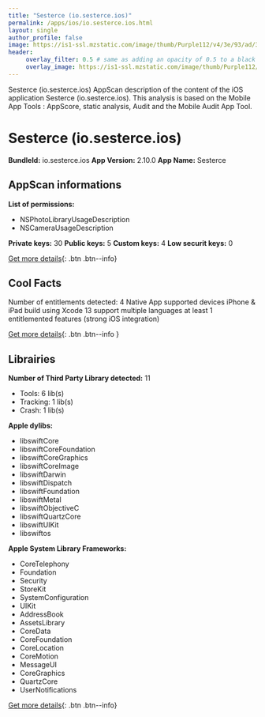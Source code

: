 ```yaml
---
title: "Sesterce (io.sesterce.ios)"
permalink: /apps/ios/io.sesterce.ios.html
layout: single
author_profile: false
image: https://is1-ssl.mzstatic.com/image/thumb/Purple112/v4/3e/93/ad/3e93ade0-afea-880f-1956-99e50c02a9d4/AppIcon-0-0-1x_U007emarketing-0-0-0-7-0-0-sRGB-0-0-0-GLES2_U002c0-512MB-85-220-0-0.png/512x512bb.jpg
header: 
     overlay_filter: 0.5 # same as adding an opacity of 0.5 to a black background
     overlay_image: https://is1-ssl.mzstatic.com/image/thumb/Purple112/v4/3e/93/ad/3e93ade0-afea-880f-1956-99e50c02a9d4/AppIcon-0-0-1x_U007emarketing-0-0-0-7-0-0-sRGB-0-0-0-GLES2_U002c0-512MB-85-220-0-0.png/512x512bb.jpg
---
```

Sesterce (io.sesterce.ios) AppScan description of the content of the iOS application Sesterce (io.sesterce.ios). This analysis is based on the Mobile App Tools : AppScore, static analysis, Audit and the Mobile Audit App Tool.

# Sesterce (io.sesterce.ios)

**BundleId:** io.sesterce.ios
**App Version:** 2.10.0
**App Name:** Sesterce


## AppScan informations 

**List of permissions:** 
- NSPhotoLibraryUsageDescription
- NSCameraUsageDescription
  
  
**Private keys:** 30
**Public keys:** 5
**Custom keys:** 4
**Low securit keys:** 0
  
[Get more details](/pricing.html){: .btn .btn--info}

## Cool Facts

Number of entitlements detected: 4
Native App
supported devices iPhone & iPad
build using Xcode 13
support multiple languages
at least 1 entitlemented features (strong iOS integration)
  
[Get more details](/pricing.html){: .btn .btn--info }

## Librairies 
**Number of Third Party Library detected:** 11
- Tools: 6 lib(s)
- Tracking: 1 lib(s)
- Crash: 1 lib(s)


**Apple dylibs:**
- libswiftCore
- libswiftCoreFoundation
- libswiftCoreGraphics
- libswiftCoreImage
- libswiftDarwin
- libswiftDispatch
- libswiftFoundation
- libswiftMetal
- libswiftObjectiveC
- libswiftQuartzCore
- libswiftUIKit
- libswiftos


**Apple System Library Frameworks:**
- CoreTelephony
- Foundation
- Security
- StoreKit
- SystemConfiguration
- UIKit
- AddressBook
- AssetsLibrary
- CoreData
- CoreFoundation
- CoreLocation
- CoreMotion
- MessageUI
- CoreGraphics
- QuartzCore
- UserNotifications


  
[Get more details](/pricing.html){: .btn .btn--info}

